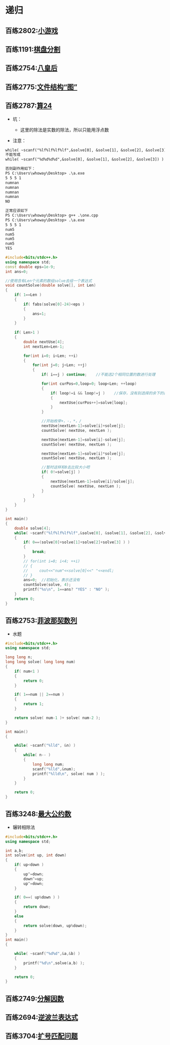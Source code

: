 # 递归



## 百练2802:[小游戏](http://bailian.openjudge.cn/practice/2802)



## 百练1191:[棋盘分割](http://bailian.openjudge.cn/practice/1191)



## 百练2754:[八皇后](http://bailian.openjudge.cn/practice/2754)



## 百练2775:[文件结构“图”](http://bailian.openjudge.cn/practice/2775)



## 百练2787:[算24](http://bailian.openjudge.cn/practice/2787)

- 坑：
  - 这里的除法是实数的除法，所以只能用浮点数

- 注意：

```txt
while( ~scanf("%lf%lf%lf%lf",&solve[0], &solve[1], &solve[2], &solve[3]) )
不能写成
while( ~scanf("%d%d%d%d",&solve[0], &solve[1], &solve[2], &solve[3]) )

否则副作用如下：
PS C:\Users\whoway\Desktop> .\a.exe
5 5 5 1
numnan
numnan
numnan
numnan
NO

正常应该如下
PS C:\Users\whoway\Desktop> g++ .\one.cpp
PS C:\Users\whoway\Desktop> .\a.exe
5 5 5 1
num5 
num5
num5
num5
YES
```



```cpp
#include<bits/stdc++.h>
using namespace std;
const double eps=1e-9;
int ans=0;

//使用含有Len个元素的数组solve去组一个表达式
void countSolve(double solve[], int Len)
{
    if( 1==Len )
    {
        if( fabs(solve[0]-24)<eps )
        {
            ans=1;
        }
    }
    
    if( Len>1 )
    {
        double nextUse[4];
        int nextLen=Len-1;

        for(int i=0; i<Len; ++i)
        {
            for(int j=0; j<Len; ++j)
            {
                if( i==j ) continue;    //不能选2个相同位置的数进行处理

                for(int curPos=0,loop=0; loop<Len; ++loop)
                {
                    if( loop!=i && loop!=j )    //保存，没有别选择的余下的数字
                    {
                        nextUse[curPos++]=solve[loop];
                    }
                }

                //开始枚举+，-，*，/
                nextUse[nextLen-1]=solve[i]+solve[j];
                countSolve( nextUse, nextLen );

                nextUse[nextLen-1]=solve[i]-solve[j];
                countSolve( nextUse, nextLen );

                nextUse[nextLen-1]=solve[i]*solve[j];
                countSolve( nextUse, nextLen );

                //暂时这样和0去比较大小吧
                if( 0!=solve[j] )
                {
                    nextUse[nextLen-1]=solve[i]/solve[j];
                    countSolve( nextUse, nextLen );
                }
            }
        }
    }
}

int main()
{
    double solve[4];
    while( ~scanf("%lf%lf%lf%lf",&solve[0], &solve[1], &solve[2], &solve[3]) )
    {
        if( 0==(solve[0]+solve[1]+solve[2]+solve[3] ) )
        {
            break;
        }
        // for(int i=0; i<4; ++i)
        // {
        //     cout<<"num"<<solve[0]<<" "<<endl;
        // }
        ans=0;  //初始化，表示还没有
        countSolve(solve, 4);
        printf("%s\n", 1==ans? "YES" : "NO" );
    }
    return 0;
}
```





## 百练2753:[菲波那契数列](http://bailian.openjudge.cn/practice/2753)

- 水题

```cpp
#include<bits/stdc++.h>
using namespace std;

long long n;
long long solve( long long num)
{
	if( num<1 )
	{
		return 0;
	}

	if( 1==num || 2==num )
	{
		return 1;
	}

	return solve( num-1 )+ solve( num-2 );
}

int main()
{

	while( ~scanf("%lld", &n) )
	{
		while( n-- )
		{
			long long num;
			scanf("%lld",&num);
			printf("%lld\n", solve( num ) );
		}
	}

	return 0;
}
```





## 百练3248:[最大公约数](http://bailian.openjudge.cn/practice/3248)

- 辗转相除法

```cpp
#include<bits/stdc++.h>
using namespace std;

int a,b;
int solve(int up, int down)
{
	if( up<down )
	{
		up^=down;
		down^=up;
		up^=down;
	}

	if( 0==( up%down ) )
	{
		return down;
	}
	else
	{
		return solve(down, up%down);
	}
}
int main()
{

	while( ~scanf("%d%d",&a,&b) )
	{
		printf("%d\n",solve(a,b) );
	}

	return 0;
}
```



## 百练2749:[分解因数](http://bailian.openjudge.cn/practice/2749)





## 百练2694:[逆波兰表达式](http://bailian.openjudge.cn/practice/2694)





## 百练3704:[扩号匹配问题](http://bailian.openjudge.cn/practice/3704)

